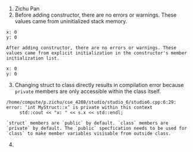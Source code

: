 1. Zichu Pan
2. Before adding constructor, there are no errors or warnings. These values came from uninitialized stack memory.
```
x: 0
y: 0
```
	After adding constructor, there are no errors or warnings. These values came from explicit initialization in the constructor's member initialization list.
```
x: 0
y: 0
```
3. Changing struct to class directly results in compilation error because `private` members are only accessible within the class itself.
```
/home/compute/p.zichu/cse_4208/studio/studio_6/studio6.cpp:6:29: error: ‘int MyStruct::x’ is private within this context
     std::cout << "x: " << s.x << std::endl;
```
	`struct` members are `public` by default. `class` members are `private` by default. The `public` specfication needs to be used for `class` to make member variables visisable from outside class.
4. 
